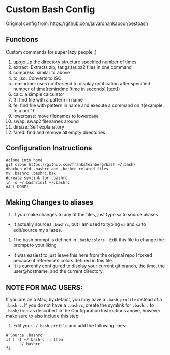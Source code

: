 # Custom Bash Config
Original config from: https://github.com/jaivardhankapoor/bestbash

## Functions
Custom commands for super lazy people ;)

1. up:go up the directory structure specified number of times
1. extract: Extracts zip, tar.gz,tar.bz2 files in one command
1. compress: similar to above
1. to_iso: Converts to ISO
1. remindme: uses notify-send to display notification after specified number of time(remindme [time in seconds] [text])
1. calc: a simple calculator
1. ff: find file with a pattern in name
1. fe: find file with pattern in name and execute a command on it(example: fe a.out 1)
1. lowercase: move filenames to lowercase
1. swap: swap2 filenames around
1. dirsize: Self explanatory
1. fared: find and remove all empty directories

## Configuration Instructions
  ```
  #clone into home
  git clone https://github.com/franksteinberg/bash ~/.bash/
  #backup old .bashrc and .bashrc related files
  mv .bashrc .bashrc.bak
  #create symlink for .bashrc
  ln -s ~/.bash/init ~/.bashrc
  #ALL DONE!
 ```
 
## Making Changes to aliases
1. If you make changes to any of the files, just type `sa` to source aliases
 * It actually sources `.bashrc`, but I am used to typing `ea` and `sa` to edit/source my aliases.
1. The bash prompt is defined in `.bash/colors` - Edit this file to change the prompt to your liking
 * It was easiest to just leave this here from the original repo I forked because it references colors defined in this file.
 * It is currently configured to display your current git branch, the time, the user@hostname, and the current directory.

## NOTE FOR MAC USERS:
If you are on a Mac, by default, you may have a `.bash_profile` instead of a `.bashrc`. If you do not have a `.bashrc`, create the symlink for `.bashrc` to `.bash/init` as described in the Configuration Instructions above, however make sure to also include this step:

1. Edit your `~/.bash_profile` and add the following lines:
```
# Source .bashrc
if [ -f ~/.bashrc ]; then
    . ~/.bashrc
fi
```
